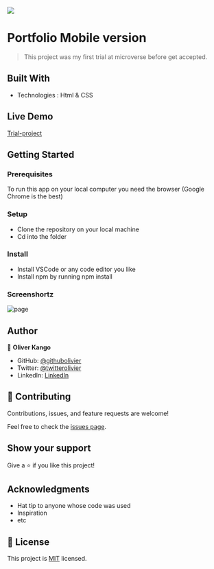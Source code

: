 ![](https://img.shields.io/badge/Microverse-blueviolet)

# Portfolio Mobile version

> This project was my first trial at microverse before get accepted.

 
## Built With

- Technologies : Html & CSS

## Live Demo

[Trial-project](https://previous-project.netlify.app/)


## Getting Started




### Prerequisites

To run this app on your local computer you need the browser (Google Chrome is the best)

### Setup

- Clone the repository on your local machine
- Cd into the folder

### Install

- Install VSCode or any code editor you like
- Install npm by running npm install

### Screenshortz

![page](https://user-images.githubusercontent.com/108806646/185871320-914fbd12-90ce-4af7-8839-b9b7ba9a7d1d.png)


## Author

👤 **Oliver Kango**

- GitHub: [@githubolivier](https://github.com/Olivier-Kango)
- Twitter: [@twitterolivier](https://twitter.com/olivierkango1)
- LinkedIn: [LinkedIn](https://www.linkedin.com/in/olivier-kango-b990601b8/)

## 🤝 Contributing

Contributions, issues, and feature requests are welcome!

Feel free to check the [issues page](../../issues/).

## Show your support

Give a ⭐️ if you like this project!

## Acknowledgments

- Hat tip to anyone whose code was used
- Inspiration
- etc

## 📝 License

This project is [MIT](./LICENSE) licensed.